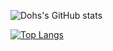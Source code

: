 ![Dohs's GitHub stats](https://github-readme-stats.vercel.app/api?username=Dohs&show_icons=true&theme=blue-green)


 [![Top Langs](https://github-readme-stats.vercel.app/api/top-langs/?username=Dohs&hide=blade&layout=compact&theme=blue-green)](https://github.com/Dohs/github-readme-stats)
